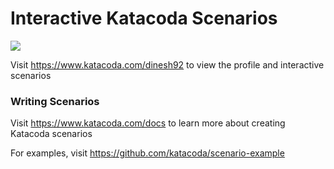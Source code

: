 # Interactive Katacoda Scenarios

[![](http://shields.katacoda.com/katacoda/dinesh92/count.svg)](https://www.katacoda.com/dinesh92 "Get your profile on Katacoda.com")

Visit https://www.katacoda.com/dinesh92 to view the profile and interactive scenarios

### Writing Scenarios
Visit https://www.katacoda.com/docs to learn more about creating Katacoda scenarios

For examples, visit https://github.com/katacoda/scenario-example
